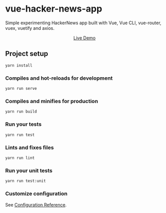 # vue-hacker-news-app

Simple experimenting HackerNews app built with Vue, Vue CLI, vue-router, vuex, vuetify and axios.

<p align="center">
  <a href="https://ahmed-gz.github.io/vue-hacker-news-app" target="_blank">
    Live Demo
  </a>
</p>

## Project setup
```
yarn install
```

### Compiles and hot-reloads for development
```
yarn run serve
```

### Compiles and minifies for production
```
yarn run build
```

### Run your tests
```
yarn run test
```

### Lints and fixes files
```
yarn run lint
```

### Run your unit tests
```
yarn run test:unit
```

### Customize configuration
See [Configuration Reference](https://cli.vuejs.org/config/).
